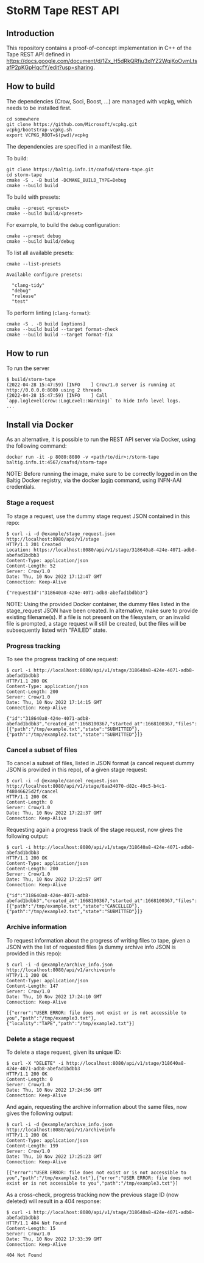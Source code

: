 # StoRM Tape REST API

## Introduction

This repository contains a proof-of-concept implementation in C++ of the Tape REST API defined in
https://docs.google.com/document/d/1Zx_H5dRkQRfju3xIYZ2WgjKoOvmLtsafP2pKGpHqcfY/edit?usp=sharing.

## How to build

The dependencies (Crow, Soci, Boost, ...) are managed with vcpkg, which needs to be installed first.

```shell
cd somewhere
git clone https://github.com/Microsoft/vcpkg.git
vcpkg/bootstrap-vcpkg.sh
export VCPKG_ROOT=$(pwd)/vcpkg
```

The dependencies are specified in a manifest file.

To build:

```shell
git clone https://baltig.infn.it/cnafsd/storm-tape.git
cd storm-tape
cmake -S . -B build -DCMAKE_BUILD_TYPE=Debug
cmake --build build
```

To build with presets:

```shell
cmake --preset <preset>
cmake --build build/<preset>
```

For example, to build the `debug` configuration:
```shell
cmake --preset debug
cmake --build build/debug
```

To list all available presets:

```shell
cmake --list-presets

Available configure presets:

  "clang-tidy"
  "debug"
  "release"
  "test"
```

To perform linting (`clang-format`):

```shell
cmake -S . -B build [options]
cmake --build build --target format-check 
cmake --build build --target format-fix
```

## How to run

To run the server

```shell
$ build/storm-tape
(2022-04-28 15:47:59) [INFO    ] Crow/1.0 server is running at http://0.0.0.0:8080 using 2 threads
(2022-04-28 15:47:59) [INFO    ] Call `app.loglevel(crow::LogLevel::Warning)` to hide Info level logs.
...
```

## Install via Docker
As an alternative, it is possible to run the REST API server via Docker, using the following command:
```
docker run -it -p 8080:8080 -v <path/to/dir>:/storm-tape baltig.infn.it:4567/cnafsd/storm-tape
```
NOTE:
Before running the image, make sure to be correctly logged in on the Baltig Docker registry,
via the docker [login](https://docs.docker.com/engine/reference/commandline/login/) command,
using INFN-AAI credentials.

### Stage a request
To stage a request, use the dummy stage request JSON contained in this repo:

```shell
$ curl -i -d @example/stage_request.json http://localhost:8080/api/v1/stage
HTTP/1.1 201 Created
Location: https://localhost:8080/api/v1/stage/318640a8-424e-4071-adb8-abefad1bdbb3
Content-Type: application/json
Content-Length: 52
Server: Crow/1.0
Date: Thu, 10 Nov 2022 17:12:47 GMT
Connection: Keep-Alive

{"requestId":"318640a8-424e-4071-adb8-abefad1bdbb3"}
```
NOTE: Using the provided Docker container, the dummy files listed in the stage_request JSON have been created. 
In alternative, make sure to provide existing filename(s).
If a file is not present on the filesystem, or an invalid file is prompted, a stage request will still be created,
but the files will be subsequently listed with "FAILED" state.

### Progress tracking
To see the progress tracking of one request: 

```shell
$ curl -i http://localhost:8080/api/v1/stage/318640a8-424e-4071-adb8-abefad1bdbb3
HTTP/1.1 200 OK
Content-Type: application/json
Content-Length: 200
Server: Crow/1.0
Date: Thu, 10 Nov 2022 17:14:15 GMT
Connection: Keep-Alive

{"id":"318640a8-424e-4071-adb8-abefad1bdbb3","created_at":1668100367,"started_at":1668100367,"files":[{"path":"/tmp/example.txt","state":"SUBMITTED"},{"path":"/tmp/example2.txt","state":"SUBMITTED"}]}
```

### Cancel a subset of files
To cancel a subset of files, listed in JSON format (a cancel request dummy JSON is provided in this repo), of a given stage request:

```shell
$ curl -i -d @example/cancel_request.json http://localhost:8080/api/v1/stage/6aa34070-d82c-49c5-b4c1-f48046625d2f/cancel
HTTP/1.1 200 OK
Content-Length: 0
Server: Crow/1.0
Date: Thu, 10 Nov 2022 17:22:37 GMT
Connection: Keep-Alive
```

Requesting again a progress track of the stage request, now gives the following output:

```shell
$ curl -i http://localhost:8080/api/v1/stage/318640a8-424e-4071-adb8-abefad1bdbb3
HTTP/1.1 200 OK
Content-Type: application/json
Content-Length: 200
Server: Crow/1.0
Date: Thu, 10 Nov 2022 17:22:57 GMT
Connection: Keep-Alive

{"id":"318640a8-424e-4071-adb8-abefad1bdbb3","created_at":1668100367,"started_at":1668100367,"files":[{"path":"/tmp/example.txt","state":"CANCELLED"},{"path":"/tmp/example2.txt","state":"SUBMITTED"}]}
```

### Archive information
To request information about the progress of writing files to tape, given a JSON with the list of requested files (a dummy archive info JSON is provided in this repo):

```shell
$ curl -i -d @example/archive_info.json http://localhost:8080/api/v1/archiveinfo
HTTP/1.1 200 OK
Content-Type: application/json
Content-Length: 147
Server: Crow/1.0
Date: Thu, 10 Nov 2022 17:24:10 GMT
Connection: Keep-Alive

[{"error":"USER ERROR: file does not exist or is not accessible to you","path":"/tmp/example3.txt"},{"locality":"TAPE","path":"/tmp/example2.txt"}]
```

### Delete a stage request
To delete a stage request, given its unique ID:

```shell
$ curl -X "DELETE" -i http://localhost:8080/api/v1/stage/318640a8-424e-4071-adb8-abefad1bdbb3
HTTP/1.1 200 OK
Content-Length: 0
Server: Crow/1.0
Date: Thu, 10 Nov 2022 17:24:56 GMT
Connection: Keep-Alive
```

And again, requesting the archive information about the same files, now gives the following output:

```shell
$ curl -i -d @example/archive_info.json http://localhost:8080/api/v1/archiveinfo
HTTP/1.1 200 OK
Content-Type: application/json
Content-Length: 199
Server: Crow/1.0
Date: Thu, 10 Nov 2022 17:25:23 GMT
Connection: Keep-Alive

[{"error":"USER ERROR: file does not exist or is not accessible to you","path":"/tmp/example2.txt"},{"error":"USER ERROR: file does not exist or is not accessible to you","path":"/tmp/example3.txt"}]
```

As a cross-check, progress tracking now the previous stage ID (now deleted) will result in a 404 response:

```shell
$ curl -i http://localhost:8080/api/v1/stage/318640a8-424e-4071-adb8-abefad1bdbb3
HTTP/1.1 404 Not Found
Content-Length: 15
Server: Crow/1.0
Date: Thu, 10 Nov 2022 17:33:39 GMT
Connection: Keep-Alive

404 Not Found
```
